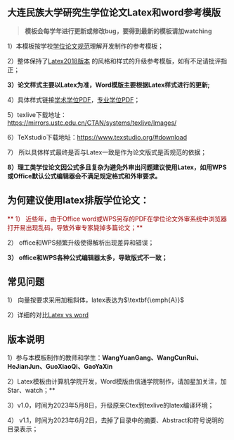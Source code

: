 ## 大连民族大学研究生学位论文Latex和word参考模版

> **模板会每学年进行更新或修改bug，要得到最新的模板请加watching**

1）本模板按学校[学位论文规范](https://github.com/neumason/DLNU/blob/main/%E5%8E%86%E5%8F%B2%E7%89%88%E6%9C%AC/%E5%A4%A7%E8%BF%9E%E6%B0%91%E6%97%8F%E5%A4%A7%E5%AD%A6%E5%AD%A6%E4%BD%8D%E8%AE%BA%E6%96%87%E6%92%B0%E5%86%99%E8%A7%84%E8%8C%83-%E4%BF%A1%E9%80%9A20230603.doc)理解开发制作的参考模板；

2）整体保持了[Latex2018版本](https://github.com/neumason/DLNU/tree/main/%E5%8E%86%E5%8F%B2%E7%89%88%E6%9C%AC/%E8%AE%BA%E6%96%87%E6%A8%A1%E6%9D%BF2018v2.0) 的风格和样式的升级参考模版，如有不足请批评指正；

**3）论文样式主要以Latex为准，Word模版主要根据Latex样式进行的更新;**


4）具体样式链接[学术学位PDF](https://github.com/neumason/DLNU/blob/main/LATEX%E5%8F%82%E8%80%83%E6%A8%A1%E7%89%88(%E5%AD%A6%E6%9C%AF%E5%AD%A6%E4%BD%8D)/main_file.pdf)，[专业学位PDF](https://github.com/neumason/DLNU/blob/main/LATEX%E5%8F%82%E8%80%83%E6%A8%A1%E7%89%88(%E4%B8%93%E4%B8%9A%E5%AD%A6%E4%BD%8D)/main_file.pdf)；

5）texlive下载地址：https://mirrors.ustc.edu.cn/CTAN/systems/texlive/Images/

6）TeXstudio下载地址：https://www.texstudio.org/#download

7） 所以具体样式最终是否与Latex一致是作为论文版式是否规范的依据；

**8）理工类学位论文因公式多且复杂为避免外审出问题建议使用Latex，如用WPS或Office默认公式编辑器会不满足规定格式和外审要求。**




## 为何建议使用latex排版学位论文：

<font color=#900>** 1）	近些年，由于Office word或WPS另存的PDF在学位论文外审系统中浏览器打开易出现乱码，导致外审专家毙掉多篇论文；**</font>

2）	office和WPS频繁升级使得解析出现差异和错误；

**3）	office和WPS各种公式编辑器太多，导致版式不一致；**



## 常见问题
1） 向量按要求采用加粗斜体，latex表达为$\textbf{\emph{A}}$

2）详细的对比[Latex vs word ](https://blog.csdn.net/weixin_41628708/article/details/120643716)

## 版本说明
1）参与本模板制作的教师和学生：**WangYuanGang、WangCunRui、HeJianJun、GuoXiaoQi、GaoYaXin**

2）Latex模板由计算机学院开发，Word模版由信通学院制作，请加星加关注，加Star、watch；**

3）v1.0，时间为2023年5月8日，升级原来Ctex到texlive的latex编译环境；

4） v1.1，时间为2023年6月2日，去掉了目录中的摘要、Abstract和符号说明的目录表示；



